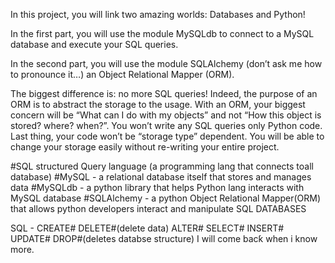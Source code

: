 In this project, you will link two amazing worlds: Databases and Python!

In the first part, you will use the module MySQLdb to connect to a MySQL database and execute your SQL queries.

In the second part, you will use the module SQLAlchemy (don’t ask me how to pronounce it…) an Object Relational Mapper (ORM).

The biggest difference is: no more SQL queries! Indeed, the purpose of an ORM is to abstract the storage to the usage. With an ORM, your biggest concern will be “What can I do with my objects” and not “How this object is stored? where? when?”. You won’t write any SQL queries only Python code. Last thing, your code won’t be “storage type” dependent. You will be able to change your storage easily without re-writing your entire project.

#SQL structured Query language (a programming lang that connects toall database)
#MySQL - a relational database itself that stores and manages data
#MySQLdb - a python library that helps Python lang interacts with MySQL database
#SQLAlchemy - a python Object Relational Mapper(ORM) that allows python developers interact and manipulate SQL DATABASES 

SQL - CREATE# DELETE#(delete data)  ALTER# SELECT# INSERT# UPDATE# DROP#(deletes databse structure)
I will come bacƙ when i know more.
